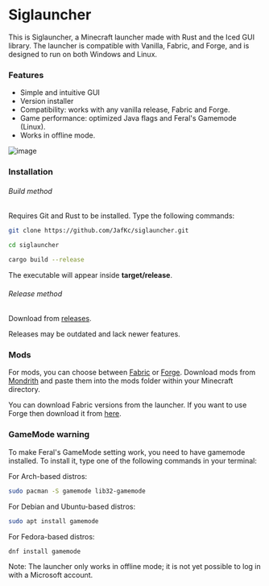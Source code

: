 # Siglauncher
This is Siglauncher, a Minecraft launcher made with Rust and the Iced GUI library. 
The launcher is compatible with Vanilla, Fabric, and Forge, and is designed to run on both Windows and Linux.


### Features
* Simple and intuitive GUI
* Version installer
* Compatibility: works with any vanilla release, Fabric and Forge.
* Game performance: optimized Java flags and Feral's Gamemode (Linux).
* Works in offline mode.

![image](https://github.com/JafKc/siglauncher/assets/109480612/fcf86c91-48db-44c9-8600-16657e6d7b79)


### Installation
###### Build method
Requires Git and Rust to be installed. Type the following commands:

```bash
git clone https://github.com/JafKc/siglauncher.git
```
```bash
cd siglauncher
```
```bash
cargo build --release
```
The executable will appear inside **target/release**.

###### Release method
Download from [releases](https://github.com/JafKc/siglauncher/releases).

Releases may be outdated and lack newer features.

### Mods
For mods, you can choose between [Fabric](https://fabricmc.net/) or [Forge](https://files.minecraftforge.net/net/minecraftforge/forge/). Download mods from [Mondrith](https://modrinth.com/mods) and paste them into the mods folder within your Minecraft directory.

You can download Fabric versions from the launcher. If you want to use Forge then download it from [here](https://files.minecraftforge.net/net/minecraftforge/forge/).


### GameMode warning
To make Feral's GameMode setting work, you need to have gamemode installed. To install it, type one of the following commands in your terminal:

For Arch-based distros: 
```bash
sudo pacman -S gamemode lib32-gamemode
```
For Debian and Ubuntu-based distros:
```bash
sudo apt install gamemode
```
For Fedora-based distros:
```bash
dnf install gamemode
```


Note: The launcher only works in offline mode; it is not yet possible to log in with a Microsoft account.
